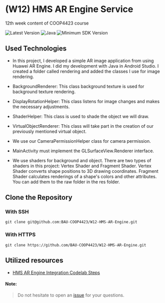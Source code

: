 # (W12) HMS AR Engine Service
12th week content of COOP4423 course

![Latest Version](https://img.shields.io/badge/latestVersion-1.0-yellow) ![Java](https://img.shields.io/badge/language-java-blue) ![Minimum SDK Version](https://img.shields.io/badge/minSDK-21-orange)

## Used Technologies
- In this project, I developed a simple AR image application from using Huawei AR Engine. I did my development with Java in Android Studio. I created a folder called rendering and added the classes I use for image rendering.

- BackgroundRenderer: This class background texture is used for background texture rendering. 
- DisplayRotationHelper: This class listens for image changes and makes the necessary adjustments. 
- ShaderHelper: This class is used to shade the object we will draw. 
- VirtualObjectRenderer: This class will take part in the creation of our previously mentioned virtual object. 
- We use our CameraPermissionHelper class for camera permission. 
- MainActivity must implement the GLSurfaceView.Renderer interface. 
- We use shaders for background and object. There are two types of shaders in this project: Vertex Shader and Fragment Shader. 
    Vertex Shader converts shape positions to 3D drawing coordinates. 
    Fragment Shader calculates renderings of a shape's colors and other attributes.
    You can add them to the raw folder in the res folder.

## Clone the Repository

### With SSH
```
git clone git@github.com:BAU-COOP4423/W12-HMS-AR-Engine.git
```

### With HTTPS
```
git clone https://github.com/BAU-COOP4423/W12-HMS-AR-Engine.git
```

## Utilized resources
- <a href="https://developer.huawei.com/consumer/en/codelab/HWAREngine/index.html#0">HMS AR Engine Integration Codelab Steps</a>



#### Note:
> Do not hesitate to open an <a href="https://github.com/BAU-COOP4423/W3-MVVM-Retrofit/issues" target="_blank">issue</a> for your questions.

